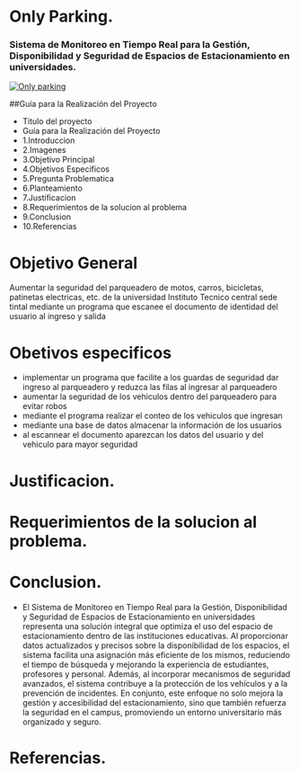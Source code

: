 # Only Parking.

### Sistema  de Monitoreo en Tiempo Real para la Gestión, Disponibilidad y Seguridad de Espacios de Estacionamiento en universidades.

[![Only parking](https://www.shutterstock.com/image-vector/automatic-rising-barrier-system-gate-260nw-2266367425.jpg "Only parking")](https://www.shutterstock.com/image-vector/automatic-rising-barrier-system-gate-260nw-2266367425.jpg "Only parking")

##Guía para la Realización del Proyecto
- Titulo del proyecto
- Guía para la Realización del Proyecto
 - 1.Introduccion
 - 2.Imagenes
 - 3.Objetivo Principal
 - 4.Objetivos Especificos
 - 5.Pregunta Problematica
 - 6.Planteamiento
 - 7.Justificacion
 - 8.Requerimientos de la solucion al problema
 - 9.Conclusion
 - 10.Referencias

# Objetivo General
Aumentar la seguridad del parqueadero de motos, carros, bicicletas, patinetas electricas, etc. de la universidad Instituto Tecnico central sede tintal mediante un programa que escanee el documento de identidad del usuario al ingreso y salida 

# Obetivos especificos 
- implementar un programa que facilite a los guardas de seguridad dar ingreso al parqueadero y reduzca las filas al ingresar al parqueadero
- aumentar la seguridad de los vehiculos dentro del parqueadero para evitar robos
- mediante el programa realizar el conteo de los vehiculos que ingresan
- mediante una base de datos almacenar la información de los usuarios
- al escannear el documento aparezcan los datos del usuario y del vehiculo para mayor seguridad 

# Justificacion.

# Requerimientos de la solucion al problema.

# Conclusion.
- El Sistema de Monitoreo en Tiempo Real para la Gestión, Disponibilidad y Seguridad de Espacios de Estacionamiento en universidades representa una solución integral que optimiza el uso del espacio de estacionamiento dentro de las instituciones educativas. Al proporcionar datos actualizados y precisos sobre la disponibilidad de los espacios, el sistema facilita una asignación más eficiente de los mismos, reduciendo el tiempo de búsqueda y mejorando la experiencia de estudiantes, profesores y personal. Además, al incorporar mecanismos de seguridad avanzados, el sistema contribuye a la protección de los vehículos y a la prevención de incidentes. En conjunto, este enfoque no solo mejora la gestión y accesibilidad del estacionamiento, sino que también refuerza la seguridad en el campus, promoviendo un entorno universitario más organizado y seguro.

# Referencias.
